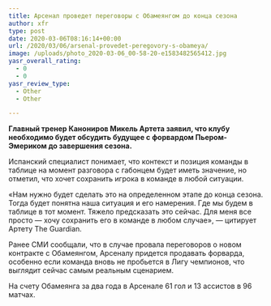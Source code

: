 ```yaml
---
title: Арсенал проведет переговоры с Обамеянгом до конца сезона
author: xfr
type: post
date: 2020-03-06T08:16:14+00:00
url: /2020/03/06/arsenal-provedet-peregovory-s-obameya/
image: /uploads/photo_2020-03-06_00-58-20-e1583482565412.jpg
yasr_overall_rating:
  - 0
  - 0
yasr_review_type:
  - Other
  - Other

---
```

**Главный тренер Канониров Микель Артета заявил, что клубу необходимо будет обсудить будущее с форвардом Пьером-Эмериком до завершения сезона.**

Испанский специалист понимает, что контекст и позиция команды в таблице на момент разговора с габонцем будет иметь значение, но отметил, что хочет сохранить игрока в команде в любой ситуации.

«Нам нужно будет сделать это на определенном этапе до конца сезона. Тогда будет понятна наша ситуация и его намерения. Где мы будем в таблице в тот момент. Тяжело предсказать это сейчас. Для меня все просто &#8212; хочу сохранить его в команде в любом случае», &#8212; цитирует Артету The Guardian.

Ранее СМИ сообщали, что в случае провала переговоров о новом контракте с Обамеянгом, Арсеналу придется продавать форварда, особенно если команда вновь не пробьется в Лигу чемпионов, что выглядит сейчас самым реальным сценарием.

На счету Обамеянга за два года в Арсенале 61 гол и 13 ассистов в 96 матчах.